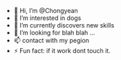 - 👋 Hi, I’m @Chongyean
- 👀 I’m interested in dogs
- 🌱 I’m currently discovers new skills
- 💞️ I’m looking for blah blah ...
- 📫 contact with my pegion
- ⚡ Fun fact: if it work dont touch it.

<!---
Chongyean/Chongyean is a ✨ special ✨ repository because its `README.md` (this file) appears on your GitHub profile.
You can click the Preview link to take a look at your changes.
--->
